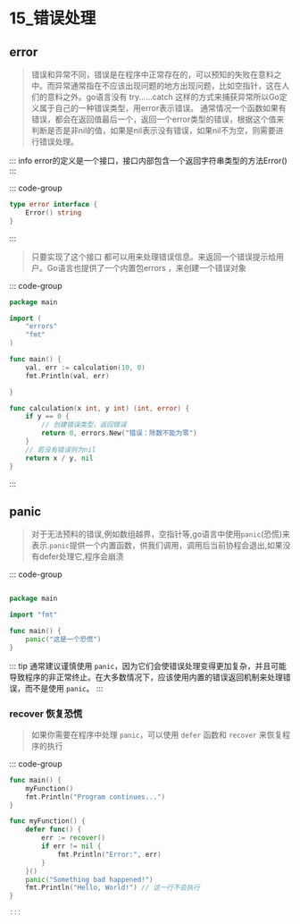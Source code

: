# 15_错误处理

## error

> 错误和异常不同，错误是在程序中正常存在的，可以预知的失败在意料之中。而异常通常指在不应该出现问题的地方出现问题，比如空指针，这在人们的意料之外。go语言没有 try......catch 这样的方式来捕获异常所以Go定义属于自己的一种错误类型，用error表示错误。
> 通常情况一个函数如果有错误，都会在返回值最后一个，返回一个error类型的错误，根据这个值来判断是否是非nil的值，如果是nil表示没有错误，如果nil不为空，则需要进行错误处理。

::: info
error的定义是一个接口，接口内部包含一个返回字符串类型的方法Error()
:::

::: code-group

```go
type error interface {
    Error() string
}
```

:::

> 只要实现了这个接口 都可以用来处理错误信息。来返回一个错误提示给用户。Go语言也提供了一个内置包errors ，来创建一个错误对象

::: code-group

```go
package main

import (
    "errors"
    "fmt"
)

func main() {
    val, err := calculation(10, 0)
    fmt.Println(val, err)

}

func calculation(x int, y int) (int, error) {
    if y == 0 {
        // 创建错误类型，返回错误
        return 0, errors.New("错误：除数不能为零")
    }
    // 若没有错误则为nil
    return x / y, nil
}
```

:::

## panic

> 对于无法预料的错误,例如数组越界，空指针等,go语言中使用`panic`(恐慌)来表示.`panic`提供一个内置函数，供我们调用，调用后当前协程会退出,如果没有defer处理它,程序会崩溃

::: code-group

```go

package main

import "fmt"

func main() {
    panic("这是一个恐慌")
}

```

::: tip
通常建议谨慎使用 `panic`，因为它们会使错误处理变得更加复杂，并且可能导致程序的非正常终止。在大多数情况下，应该使用内置的错误返回机制来处理错误，而不是使用 `panic`。
:::

### recover 恢复恐慌

> 如果你需要在程序中处理 `panic`，可以使用 `defer` 函数和 `recover` 来恢复程序的执行

::: code-group

```go
func main() {
    myFunction()
    fmt.Println("Program continues...")
}

func myFunction() {
    defer func() {
        err := recover()
        if err != nil {
            fmt.Println("Error:", err)
        }
    }()
    panic("Something bad happened!")
    fmt.Println("Hello, World!") // 这一行不会执行
}

:::
